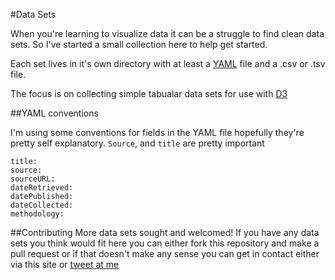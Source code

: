 #Data Sets

When you're learning to visualize data it can be a struggle to find clean data sets. So I've started a small collection here to help get started.

Each set lives in it's own directory with at least a [YAML](https://en.wikipedia.org/wiki/YAML) file and a .csv or .tsv file.

The focus is on collecting simple tabualar data sets for use with [D3](https://d3js.org/)

##YAML conventions

I'm using some conventions for fields in the YAML file hopefully they're pretty self explanatory.
`Source`, and `title` are pretty important
```
title:
source:
sourceURL:
dateRetrieved:
datePublished:
dateCollected:
methodology:
```


##Contributing
More data sets sought and welcomed! If you have any data sets you think would fit here you can either fork this repository and make a pull request or if that doesn't make any sense you can get in contact either via this site or [tweet at me](https://www.twitter.com/tomp)